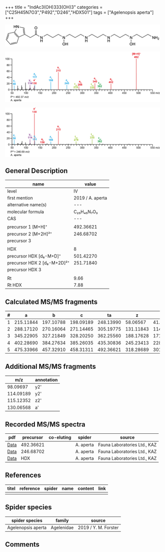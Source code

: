 +++
title = "IndAc3(OH)333(OH)3"
categories = ["C25H45N7O3","P492","D246","HDX501"]
tags = ["Agelenopsis aperta"]
+++

![](/img/IndAc3(OH)333(OH)3.png)

![](/img_MSMS/492_IndAc3(OH)333(OH)3_Aa.png?classes=border)

![](/img_MSMS/492_IndAc3(OH)333(OH)3_Aa_2.png?classes=border)

## General Description

| name                        | value            |
|-----------------------------|------------------|
| level                       | IV               |
| first mention               | 2019 / A. aperta |
| alternative name(s)         | ---              |
| molecular formula           | C₂₅H₄₅N₇O₃       |
| CAS                         | ---              |
|                             |                  |
| precursor 1 [M+H]⁺          | 492.36621        |
| precursor 2 [M+2H]²⁺        | 246.68702        |
| precursor 3                 |                  |
|                             |                  |
| HDX                         | 8                |
| precursor HDX   [d₈-M+D]⁺   | 501.42270        |
| precursor HDX 2 [d₈-M+2D]²⁺ | 251.71840        |
| precursor HDX 3             |                  |
|                             |                  |
| Rt                          | 9.66             |
| Rt HDX                      | 7.88             |

## Calculated MS/MS fragments

| # | a         | b         | c         | ta        | z         | y         | tz        |
|---|-----------|-----------|-----------|-----------|-----------|-----------|-----------|
| 1 | 215.11844 | 197.10788 | 198.09189 | 248.13990 | 58.06567  | 41.03912  | 91.08713  |
| 2 | 288.17120 | 270.16064 | 271.14465 | 305.19775 | 131.11843 | 114.09188 | 148.14498 |
| 3 | 345.22905 | 327.21849 | 328.20250 | 362.25560 | 188.17628 | 171.14973 | 205.20283 |
| 4 | 402.28690 | 384.27634 | 385.26035 | 435.30836 | 245.23413 | 228.20758 | 278.25559 |
| 5 | 475.33966 | 457.32910 | 458.31311 | 492.36621 | 318.28689 | 301.26034 | 335.31344 |

## Additional MS/MS fragments

| m/z       | annotation |
|-----------|------------|
| 98.09697  | y2'        |
| 114.09189 | y2'        |
| 115.12352 | z2'        |
| 130.06568 | a'         |

## Recorded MS/MS spectra

| pdf                                                     | precursor | co-eluting | spider    | source                       |
|---------------------------------------------------------|-----------|------------|-----------|------------------------------|
| [Data](/pdf/A-aperta/492_IndAc3(OH)333(OH)3_Aa.pdf)     | 492.36621 |            | A. aperta | Fauna Laboratories Ltd., KAZ |
| [Data](/pdf/A-aperta/492_IndAc3(OH)333(OH)3_Aa_2.pdf)   | 246.68702 |            | A. aperta | Fauna Laboratories Ltd., KAZ |
| [Data](/pdf/A-aperta/492_IndAc3(OH)333(OH)3_Aa_HDX.pdf) | HDX       |            | A. aperta | Fauna Laboratories Ltd., KAZ |

## References

| titel     | reference   | spider    | name   | content  | link |
|-----------|-------------|-----------|--------|----------|-----|
|           |             |           |        |          |     |

## Spider species

| spider species     | family     | source               |
|--------------------|------------|----------------------|
| Agelenopsis aperta | Agelenidae | 2019 / Y. M. Forster |

## Comments